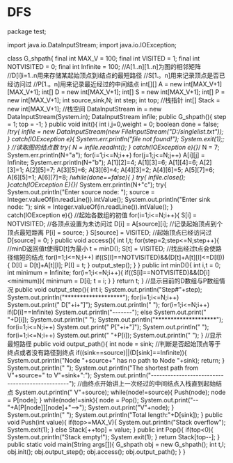 # DFS
package test;

import java.io.DataInputStream;
import java.io.IOException;

class G_shpath{
	final int MAX_V = 100;
	final int VISITED = 1;
	final int NOTVISITED = 0;
	final int Infinite = 100;
	//A[1..n][1..n]为图的相邻矩阵
	//D[i]i=1..n用来存储某起始顶点到i结点的最短路径
	//S[1.。n]用来记录顶点是否已经访问过
	//P[1.。n]用来记录最近经过的中间结点
	int[][] A = new int[MAX_V+1][MAX_V+1];
	int[] D = new int[MAX_V+1];
	int[] S = new int[MAX_V+1];
	int[] P = new int[MAX_V+1];
	int source,sink,N;
	int step;
	int top;        //栈指针
	int[] Stack = new int[MAX_V+1];   //栈空间
	DataInputStream in = new DataInputStream(System.in);
	DataInputStream infile;
	public G_shpath(){
		step = 1;
		top = -1;
	}
	public void init(){
		int i,j=0,weight = 0;
		boolean done = false;
		/*try{
			infile = new DataInputStream(new FileInputStream("D:/singlelist.txt"));
		}
		catch(IOException e){
			System.err.println("file not found!");
			System.exit(1);;
		}
		//读取图的结点数
		try{
			N = infile.readInt();
		}
		catch(IOException e){}*/
		N = 7;
		System.err.println(N+"a");
		for(i=1;i<=N;i++) 
			for(j=1;j<=N;j++)
				A[i][j] = Infinite;
		System.err.println(N+"b");
		A[1][2]=4;
		A[1][3]=6;
		A[1][4]=6;
		A[2][3]=1;
		A[2][5]=7;
		A[3][5]=6;
		A[3][6]=4;
		A[4][3]=2;
		A[4][6]=5;
		A[5][7]=6;
		A[6][5]=1;
		A[6][7]=8;
		/*while(done==false){ }
		try{
			infile.close();
		}catch(IOException E){}*/
		System.err.println(N+"c");
		try{
			System.out.println("Enter source node: ");
			source = Integer.valueOf(in.readLine()).intValue();
			System.out.println("Enter sink node: ");
			sink = Integer.valueOf(in.readLine()).intValue();
		}
		catch(IOException e){}
		//起始各数组的初值
		for(i=1;i<=N;i++){
			S[i] = NOTVISITED;       //各顶点设置为未访问过
			D[i] = A[source][i];     //记录起始顶点到个顶点最短距离
			P[i] = source;
		}
		S[source] = VISITED;       //起始顶点已经访问过
		D[source] = 0;
	}
	public void access(){
		int I,t;
		for(step=2;step<=N;step++){
			//minD返回值t使得D[t]为最小
			t = minD();
			S[t] = VISITED;
			//找出经过t点会使路径缩短的结点
			for(I=1;I<=N;I++)
				if((S[I]==NOTVISITED)&&(D[t]+A[t][I]<=D[I])){
					D[I] = D[t]+A[t][I];
					P[I] = t;
				}
			output_step();
		}
	}
	public int minD(){
		int i,t = 0;
		int minimum = Infinite;
		for(i=1;i<=N;i++){
			if((S[i]==NOTVISITED)&&(D[i]<minimum)){
				minimum = D[i];
				t = i;
			}
		}
		return t;
	}
	//显示目前的D数组与P数组情况
	public void output_step(){
		int i;
		System.out.println("Step#"+step);
		System.out.println("*******************");
		for(i=1;i<=N;i++)
			System.out.print("  D["+i+"]");
		System.out.println(" ");
		for(i=1;i<=N;i++)
			if(D[i]==Infinite)
				System.out.println("-------");
			else
				System.out.print("    "+D[i]);
		System.out.println(" ");
		System.out.println("********************");
		for(i=1;i<=N;i++)
			System.out.print("  P["+i+"]");
		System.out.println(" ");
		for(i=1;i<=N;i++)
			System.out.print("    "+P[i]);
		System.out.println(" ");
	}
	//显示最短路径
	public void output_path(){
		int node = sink;
		//判断是否起始顶点等于终点或者没有路径到终点
		if((sink==source)||(D[sink]==Infinite)){
			System.out.println("Node "+source+" has no path to Node "+sink);
			return;
		}
		System.out.println(" ");
		System.out.println("The shortest path from V"+source+" to V"+sink+":");
		System.out.println("------------------------------------------------");
		//由终点开始讲上一次经过的中间结点入栈直到起始结点
		System.out.println(" V"+source);
		while(node!=source){
			Push(node);
			node = P[node];
		}
		while(node!=sink){
			node = Pop();
			System.out.print("--"+A[P[node]][node]+"-->");
			System.out.print("V"+node);
		}
		System.out.println(" ");
		System.out.println("Total length:"+D[sink]);
	}
	public void Push(int value){
		if(top>=MAX_V){
			System.out.println("Stack overflow");
			System.exit(1);
		}
		else
			Stack[++top] = value;
	}
	public int Pop(){
		if(top<0){
			System.out.println("Stack empty!");
			System.exit(1);
		}
		return Stack[top--];
	}
	public static void main(String args[]){
		G_shpath obj = new G_shpath();
		int t,I;
		obj.init();
		obj.output_step();
		obj.access();
		obj.output_path();
	}
}
